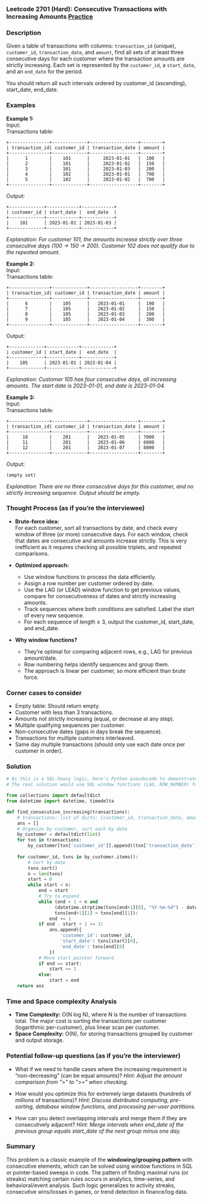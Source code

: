 ### Leetcode 2701 (Hard): Consecutive Transactions with Increasing Amounts [Practice](https://leetcode.com/problems/consecutive-transactions-with-increasing-amounts)

### Description  
Given a table of transactions with columns: `transaction_id` (unique), `customer_id`, `transaction_date`, and `amount`, find all sets of at least three consecutive days for each customer where the transaction amounts are strictly increasing. Each set is represented by the `customer_id`, a `start_date`, and an `end_date` for the period.

You should return all such intervals ordered by customer_id (ascending), start_date, end_date.

### Examples  

**Example 1:**  
Input:  
Transactions table:  
```
+---------------+-------------+------------------+--------+
| transaction_id| customer_id | transaction_date | amount |
+---------------+-------------+------------------+--------+
|      1        |    101      |     2023-01-01   |  100   |
|      2        |    101      |     2023-01-02   |  150   |
|      3        |    101      |     2023-01-03   |  200   |
|      4        |    102      |     2023-01-01   |  700   |
|      5        |    102      |     2023-01-02   |  700   |
+---------------+-------------+------------------+--------+
```
Output:  
```
+-------------+------------+------------+
| customer_id | start_date |  end_date  |
+-------------+------------+------------+
|    101      | 2023-01-01 | 2023-01-03 |
+-------------+------------+------------+
```
*Explanation: For customer 101, the amounts increase strictly over three consecutive days (100 → 150 → 200). Customer 102 does not qualify due to the repeated amount.*

**Example 2:**  
Input:  
Transactions table:  
```
+---------------+-------------+------------------+--------+
| transaction_id| customer_id | transaction_date | amount |
+---------------+-------------+------------------+--------+
|      6        |    105      |   2023-01-01     |  100   |
|      7        |    105      |   2023-01-02     |  150   |
|      8        |    105      |   2023-01-03     |  200   |
|      9        |    105      |   2023-01-04     |  300   |
+---------------+-------------+------------------+--------+
```
Output:  
```
+-------------+------------+------------+
| customer_id | start_date |  end_date  |
+-------------+------------+------------+
|    105      | 2023-01-01 | 2023-01-04 |
+-------------+------------+------------+
```
*Explanation: Customer 105 has four consecutive days, all increasing amounts. The start date is 2023-01-01, end date is 2023-01-04.*

**Example 3:**  
Input:  
Transactions table:  
```
+---------------+-------------+------------------+--------+
| transaction_id| customer_id | transaction_date | amount |
+---------------+-------------+------------------+--------+
|     10        |    201      |   2023-01-05     | 7000   |
|     11        |    201      |   2023-01-06     | 6000   |
|     12        |    201      |   2023-01-07     | 8000   |
+---------------+-------------+------------------+--------+
```
Output:  
```
(empty set)
```
*Explanation: There are no three consecutive days for this customer, and no strictly increasing sequence. Output should be empty.*

### Thought Process (as if you’re the interviewee)  
- **Brute-force idea:**  
  For each customer, sort all transactions by date, and check every window of three (or more) consecutive days. For each window, check that dates are consecutive and amounts increase strictly. This is very inefficient as it requires checking all possible triplets, and repeated comparisons.

- **Optimized approach:**  
  - Use window functions to process the data efficiently.
  - Assign a row number per customer ordered by date.  
  - Use the LAG (or LEAD) window function to get previous values, compare for consecutiveness of dates and strictly increasing amounts.
  - Track sequences where both conditions are satisfied. Label the start of every new sequence.
  - For each sequence of length ≥ 3, output the customer_id, start_date, and end_date.

- **Why window functions?**  
  - They’re optimal for comparing adjacent rows, e.g., LAG for previous amount/date.
  - Row numbering helps identify sequences and group them.
  - The approach is linear per customer, so more efficient than brute force.

### Corner cases to consider  
- Empty table: Should return empty.
- Customer with less than 3 transactions.
- Amounts not strictly increasing (equal, or decrease at any step).
- Multiple qualifying sequences per customer.
- Non-consecutive dates (gaps in days break the sequence).
- Transactions for multiple customers interleaved.
- Same day multiple transactions (should only use each date once per customer in order).

### Solution

```python
# As this is a SQL-heavy logic, here's Python pseudocode to demonstrate:
# The real solution would use SQL window functions (LAG, ROW_NUMBER) for efficiency.

from collections import defaultdict
from datetime import datetime, timedelta

def find_consecutive_increasing(transactions):
    # transactions: list of dicts: {customer_id, transaction_date, amount}
    ans = []
    # Organize by customer, sort each by date
    by_customer = defaultdict(list)
    for txn in transactions:
        by_customer[txn['customer_id']].append((txn['transaction_date'], txn['amount']))
    
    for customer_id, txns in by_customer.items():
        # Sort by date
        txns.sort()
        n = len(txns)
        start = 0
        while start < n:
            end = start
            # Try to expand
            while (end + 1 < n and
                  (datetime.strptime(txns[end+1][0], "%Y-%m-%d") - datetime.strptime(txns[end][0], "%Y-%m-%d")).days == 1 and
                  txns[end+1][1] > txns[end][1]):
                end += 1
            if end - start + 1 >= 3:
                ans.append({
                    'customer_id': customer_id,
                    'start_date': txns[start][0],
                    'end_date': txns[end][0]
                })
            # Move start pointer forward
            if end == start:
                start += 1
            else:
                start = end
    return ans
```

### Time and Space complexity Analysis  

- **Time Complexity:** O(N log N), where N is the number of transactions total. The major cost is sorting the transactions per customer (logarithmic per-customer), plus linear scan per customer.
- **Space Complexity:** O(N), for storing transactions grouped by customer and output storage.

### Potential follow-up questions (as if you’re the interviewer)  

- What if we need to handle cases where the increasing requirement is “non-decreasing” (can be equal amounts)?
  *Hint: Adjust the amount comparison from ">" to ">=" when checking.*

- How would you optimize this for extremely large datasets (hundreds of millions of transactions)?
  *Hint: Discuss distributed computing, pre-sorting, database window functions, and processing per-user partitions.*

- How can you detect overlapping intervals and merge them if they are consecutively adjacent?
  *Hint: Merge intervals when end_date of the previous group equals start_date of the next group minus one day.*

### Summary
This problem is a classic example of the **windowing/grouping pattern** with consecutive elements, which can be solved using window functions in SQL or pointer-based sweeps in code. The pattern of finding maximal runs (or streaks) matching certain rules occurs in analytics, time-series, and behavioral/event analysis. Such logic generalizes to activity streaks, consecutive wins/losses in games, or trend detection in finance/log data.